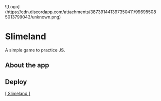 <div>![Logo](https://cdn.discordapp.com/attachments/387391441397350411/996955085013799043/unknown.png)</div>

# Slimeland
A simple game to practice JS.

## About the app


## Deploy
<a href="https://danielpqb.github.io/my-first-web-game/" target="_blank">[ Slimeland ]</a>
